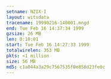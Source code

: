 ```yaml
---
setname: NZIX-I
layout: witsdata
tracename: 19990216-140001.mngd
end: Tue Feb 16 14:37:34 1999
gzsize: 26 MB
len: 0:10:01
start: Tue Feb 16 14:27:33 1999
totalwirelen: 353 MB
pkts: <1 million
size: 56 MB
md5: c1a044a3a29c7567535f0e858d23fe0c
---
```


